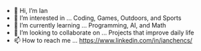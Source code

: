 - 👋 Hi, I’m Ian
- 👀 I’m interested in ... Coding, Games, Outdoors, and Sports
- 🌱 I’m currently learning ... Programming, AI, and Math
- 💞️ I’m looking to collaborate on ... Projects that improve daily life
- 📫 How to reach me ... https://www.linkedin.com/in/ianchencs/

<!---
IanThaNoob/IanThaNoob is a ✨ special ✨ repository because its `README.md` (this file) appears on your GitHub profile.
You can click the Preview link to take a look at your changes.
--->
